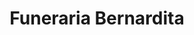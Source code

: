 ---
title: "Funeraria Bernardita"
url: /valdivia/funeraria-bernardita/
shop: directores de funerarias
---